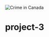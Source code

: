 ![Crime in Canada](https://github.com/anastasiaskr2000/project-3/assets/64810113/609f4654-d0b8-45c0-88cb-4877e8728720)
# project-3
